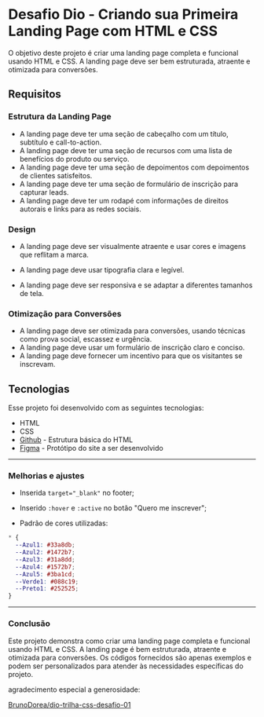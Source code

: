 # **Desafio Dio - Criando sua Primeira Landing Page com HTML e CSS**

O objetivo deste projeto é criar uma landing page completa e funcional usando HTML e CSS. A landing page deve ser bem estruturada, atraente e otimizada para conversões.

## **Requisitos**

### **Estrutura da Landing Page**

- A landing page deve ter uma seção de cabeçalho com um título, subtítulo e call-to-action.
- A landing page deve ter uma seção de recursos com uma lista de benefícios do produto ou serviço.
- A landing page deve ter uma seção de depoimentos com depoimentos de clientes satisfeitos.
- A landing page deve ter uma seção de formulário de inscrição para capturar leads.
- A landing page deve ter um rodapé com informações de direitos autorais e links para as redes sociais.



### **Design**

- A landing page deve ser visualmente atraente e usar cores e imagens que reflitam a marca.

- A landing page deve usar tipografia clara e legível.

- A landing page deve ser responsiva e se adaptar a diferentes tamanhos de tela.

  

### **Otimização para Conversões**

- A landing page deve ser otimizada para conversões, usando técnicas como prova social, escassez e urgência.
- A landing page deve usar um formulário de inscrição claro e conciso.
- A landing page deve fornecer um incentivo para que os visitantes se inscrevam.



##  Tecnologias

Esse projeto foi desenvolvido com as seguintes tecnologias:

- HTML
- CSS
- [Github](https://github.com/digitalinnovationone/trilha-css-desafio-01) - Estrutura básica do HTML
- [Figma](https://www.figma.com/file/3PiokoJj9IhGDnNiWAJbz7/DIO---Desafio-01?node-id=0%3A1) - Protótipo do site a ser desenvolvido

---

### Melhorias e ajustes

- Inserida ```target="_blank"``` no footer;

- Inserido ```:hover``` e ```:active``` no botão "Quero me inscrever";

- Padrão de cores utilizadas:

```css
* {
  --Azul1: #33a8db;
  --Azul2: #1472b7;
  --Azul3: #31a8dd;
  --Azul4: #1572b7;
  --Azul5: #3ba1cd;
  --Verde1: #088c19;
  --Preto1: #252525;
}
```

---



### **Conclusão**

Este projeto demonstra como criar uma landing page completa e funcional usando HTML e CSS. A landing page é bem estruturada, atraente e otimizada para conversões. Os códigos fornecidos são apenas exemplos e podem ser personalizados para atender às necessidades específicas do projeto.



agradecimento especial a generosidade:

[BrunoDorea/dio-trilha-css-desafio-01](https://github.com/BrunoDorea/dio-trilha-css-desafio-01)
